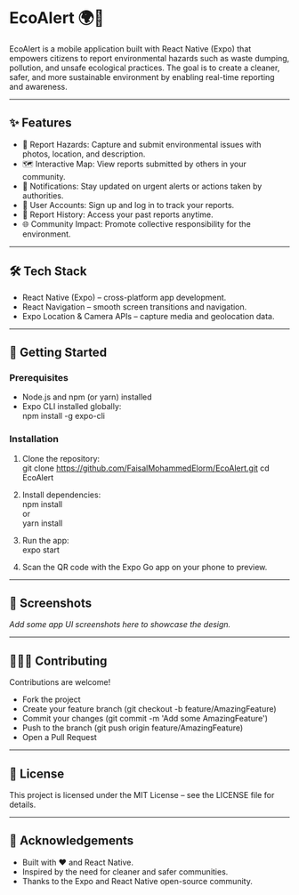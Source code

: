 # EcoAlert 🌍📱

EcoAlert is a mobile application built with React Native (Expo) that empowers citizens to report environmental hazards such as waste dumping, pollution, and unsafe ecological practices. The goal is to create a cleaner, safer, and more sustainable environment by enabling real-time reporting and awareness.

---

## ✨ Features

- 📍 Report Hazards: Capture and submit environmental issues with photos, location, and description.  
- 🗺 Interactive Map: View reports submitted by others in your community.  
- 🔔 Notifications: Stay updated on urgent alerts or actions taken by authorities.  
- 👤 User Accounts: Sign up and log in to track your reports.  
- 📂 Report History: Access your past reports anytime.  
- 🌐 Community Impact: Promote collective responsibility for the environment.  

---

## 🛠 Tech Stack

- React Native (Expo) – cross-platform app development.  
- React Navigation – smooth screen transitions and navigation.   
- Expo Location & Camera APIs – capture media and geolocation data.  

---

## 🚀 Getting Started

### Prerequisites
- Node.js and npm (or yarn) installed  
- Expo CLI installed globally:  
  npm install -g expo-cli

### Installation
1. Clone the repository:  
   git clone https://github.com/FaisalMohammedElorm/EcoAlert.git
   cd EcoAlert

2. Install dependencies:  
   npm install  
   or  
   yarn install  

3. Run the app:  
   expo start  

4. Scan the QR code with the Expo Go app on your phone to preview.  

---

## 📸 Screenshots 

_Add some app UI screenshots here to showcase the design._  

---

## 🧑‍🤝‍🧑 Contributing

Contributions are welcome!  
- Fork the project  
- Create your feature branch (git checkout -b feature/AmazingFeature)  
- Commit your changes (git commit -m 'Add some AmazingFeature')  
- Push to the branch (git push origin feature/AmazingFeature)  
- Open a Pull Request  

---

## 📜 License

This project is licensed under the MIT License – see the LICENSE file for details.  

---

## 🌱 Acknowledgements

- Built with ❤️ and React Native.  
- Inspired by the need for cleaner and safer communities.  
- Thanks to the Expo and React Native open-source community.  
